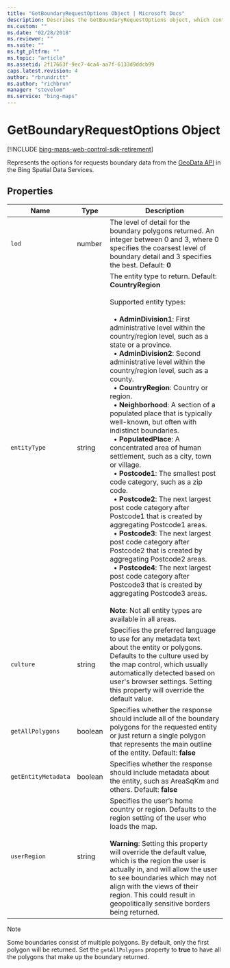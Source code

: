 ```yaml
---
title: "GetBoundaryRequestOptions Object | Microsoft Docs"
description: Describes the GetBoundaryRequestOptions object, which contains the options for GeoData API requests boundary data, with descriptions for each of its properties.
ms.custom: ""
ms.date: "02/28/2018"
ms.reviewer: ""
ms.suite: ""
ms.tgt_pltfrm: ""
ms.topic: "article"
ms.assetid: 2f17663f-9ec7-4ca4-aa7f-6133d9ddcb99
caps.latest.revision: 4
author: "rbrundritt"
ms.author: "richbrun"
manager: "stevelom"
ms.service: "bing-maps"
---
```


# GetBoundaryRequestOptions Object

[!INCLUDE [bing-maps-web-control-sdk-retirement](../../../includes/bing-maps-web-control-sdk-retirement.md)]

Represents the options for requests boundary data from the [GeoData API](../../../spatial-data-services/geodata-api.md) in the Bing Spatial Data Services.

## Properties

Name                | Type               | Description
------------------- | ------------------ | --------------------------
`lod`               | number             | The level of detail for the boundary polygons returned. An integer between 0 and 3, where 0 specifies the coarsest level of boundary detail and 3 specifies the best. Default: **0**
`entityType`        | string             | The entity type to return. Default: **CountryRegion**<br/><br/>Supported entity types:<br/><br/>&nbsp; • **AdminDivision1**: First administrative level within the country/region level, such as a state or a province.<br/>&nbsp; • **AdminDivision2**: Second administrative level within the country/region level, such as a county.<br/>&nbsp; • **CountryRegion**: Country or region.<br/>&nbsp; • **Neighborhood**: A section of a populated place that is typically well-known, but often with indistinct boundaries. <br/>&nbsp; • **PopulatedPlace**: A concentrated area of human settlement, such as a city, town or village.<br/>&nbsp; • **Postcode1**: The smallest post code category, such as a zip code. <br/>&nbsp; • **Postcode2**: The next largest post code category after Postcode1 that is created by aggregating Postcode1 areas. <br/>&nbsp; • **Postcode3**: The next largest post code category after Postcode2 that is created by aggregating Postcode2 areas.<br/>&nbsp; • **Postcode4**: The next largest post code category after Postcode3 that is created by aggregating Postcode3 areas.<br/><br/>**Note**: Not all entity types are available in all areas.
`culture`           | string             | Specifies the preferred language to use for any metadata text about the entity or polygons. Defaults to the culture used by the map control, which usually automatically detected based on user's browser settings. Setting this property will override the default value.
`getAllPolygons`    | boolean            | Specifies whether the response should include all of the boundary polygons for the requested entity or just return a single polygon that represents the main outline of the entity. Default: **false**
`getEntityMetadata` | boolean            | Specifies whether the response should include metadata about the entity, such as AreaSqKm and others. Default: **false**
`userRegion`        | string             | Specifies the user’s home country or region. Defaults to the region setting of the user who loads the map. <br/><br/>**Warning**: Setting this property will override the default value, which is the region the user is actually in, and will allow the user to see boundaries which may not align with the views of their region. This could result in geopolitically sensitive borders being returned.

> [!NOTE]
> Some boundaries consist of multiple polygons. By default, only the first polygon will be returned. Set the `getAllPolygons` property to **true** to have all the polygons that make up the boundary returned.